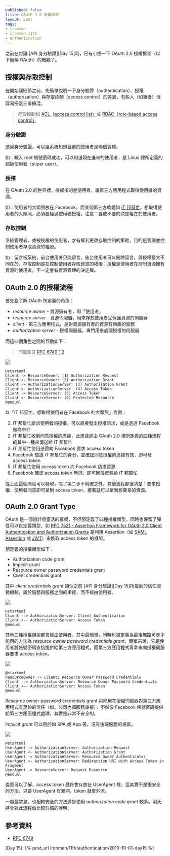 ```yaml
---
published: false
title: OAuth 2.0 授權框架
layout: post
tags:
- ironman
- ironman-11th
- authentication
---
```


之前在討論 [API 身分驗證][Day 15]時，已有小提一下 OAuth 2.0 授權框架（以下簡稱 OAuth）的概觀了。

## 授權與存取控制

在開始講細節之前，先簡單說明一下身分驗證（authentication）、授權（authorization）與存取控制（access control）的差異，有些人（如筆者）很容易把這三者搞混。

> 存取控制如 [ACL（access control list）](https://zh.wikipedia.org/wiki/%E5%AD%98%E5%8F%96%E6%8E%A7%E5%88%B6%E4%B8%B2%E5%88%97)或 [RBAC（role-based access control）](https://zh.wikipedia.org/wiki/%E4%BB%A5%E8%A7%92%E8%89%B2%E7%82%BA%E5%9F%BA%E7%A4%8E%E7%9A%84%E5%AD%98%E5%8F%96%E6%8E%A7%E5%88%B6)。

### 身分驗證

透過身分驗證，可以讓系統知道目前的使用者是哪個實體。

如：輸入 root 帳號密碼成功，可以知道現在進來的使用者，是 Linux 裡所定義的超級使用者（super user）。

### 授權

在 OAuth 2.0 的世界裡，授權指的是使用者，讓第三方應用程式取得使用者的資源。

如：使用者的大頭照放在 Facebook，而某個第三方軟體如 [iT 邦幫忙](https://ithelp.ithome.com.tw/)，想取得使用者的大頭照，必須要經過使用者授權。注意：要或不要的決定權在於使用者。

### 存取控制

系統管理者，或被授權的使用者，才有權利更改存取控制的策略。目的是管理並控制使用者存取資源的權限。

如：留言板系統，前台使用者只能留言，後台使用者可以刪除留言。與授權最大不同在於，存取控制是在控制使用者存取資源的權限；授權是使用者在控制資源擁有資源的使用者，不一定會有資源管理的決定權。

## OAuth 2.0 的授權流程

首先要了解 OAuth 所定義的角色：

* *resource owner* - 資源擁有者，即「使用者」
* *resource server* - 資源伺服器，用來存放使用者受保護資源的伺服器
* *client* - 第三方應用程式，是對資源擁有者的資源有興趣的服務
* *authorization server* - 授權伺服器，專門用來處理授權的伺服器

而這四個角色之間的互動如下：

> 下圖源自 [RFC 6749 1.2](https://tools.ietf.org/html/rfc6749#section-1.2)

![](http://www.plantuml.com/plantuml/png/SoWkIImgAStDuNBEoKpDAr7GjLC8IYtEBorAJlKlpqijibBGCDHKS2mjoSWlognABCdCpmCgA2nDBIw1QR7HnT1YXAx5lIWnhmHX1wfiS6fH6LYRCLvjDheuj9a0jIKdfnONAuJaPwVcOV4ANAafgbA4qPXApJGL0ehoIrAJIr9JuB9S3gbvAS3W0W00)

```
@startuml
Client -> ResourceOwner: (1) Authorization Request
Client <- ResourceOwner: (2) Authorization Grant
Client -> AuthorizationServer: (3) Authorization Grant
Client <- AuthorizationServer: (4) Access Token
Client -> ResourceServer: (5) Access Token
Client <- ResourceServer: (6) Protected Resource
@enduml
```

以「iT 邦幫忙，想取得使用者在 Facebook 的大頭照」為例：

1. iT 邦幫忙請求使用者的授權。可以直接發出授權請求，或是透過 Facebook 做為中介
2. iT 邦幫忙收到同意授權的憑據，此憑據是由 OAuth 2.0 裡所定義的四種流程的其中一種來傳送給 iT 邦幫忙
3. iT 邦幫忙使用憑證向 Facebook 要求 access token
4. Facebook 驗證 iT 邦幫忙的身分，並確認同意授權的憑據有效，即可發 access token
5. iT 邦幫忙使用 access token 向 Facebook 請求資源
6. Facebook 確認 access token 無誤，即可回傳資源給 iT 邦幫忙

從上面這個流程可以發現，除了第二步不明確之外，其他流程都很清楚：要求授權，使用者同意即可拿到 access token，接著就可以拿到想要拿的資源。

## OAuth 2.0 Grant Type

OAuth 是一個設計很靈活的框架，不但預定義了四種授權類型，同時也保留了彈性可以自定義類型，如 [RFC 7521 - Assertion Framework for OAuth 2.0 Client Authentication and Authorization Grants][RFC 7521] 是利用 Assertion（如 [SAML Assertion][RFC 7522] 或 [JWT][RFC 7523]）來換取 access token 的框架。

預定義的授權類型如下：

* Authorization code grant
* Implicit grant
* Resource owner password credentials grant
* Client credentials grant

其中 *client credentials grant* 類似之前 [API 身分驗證][Day 15]所提到的信任服務機制，屬於服務與服務之間的串接，而不經由使用者。

![](http://www.plantuml.com/plantuml/png/SoWkIImgAStDuNBEoKpDAr7GrRLJS2mjoSWlognABCdCpmjEBIfBBR9IWCY3vO1qPZ9O4gRBHbSNkox7vEJKucA5aFpir3mkXzIy5A1L0000)

```
@startuml
Client --> AuthorizationServer: Client Authentication
Client <-- AuthorizationServer: Access Token
@enduml
```

其他三種授權類型都會經由使用者，其中最簡單，同時也被定義為最後無路可走才能用的方法為 *resource owner password credentials grant*，簡單來說，它是使用者將帳號密碼直接提供給第三方應用程式，而第三方應用程式再拿來向授權伺服器要求 access token。

![](http://www.plantuml.com/plantuml/png/bOx12G8n44NlgM8QI0CYiiiMeAWDXEI3mJW3CnCNhDx0uitBdj_xZp-P9_N-Qk4AawuPvvMX54-qj0hs0_q0RUIIp5RHGekY3A6cPc5pAOxPtFqXMZ_9g_0D-eRkQXnZ_D-OSuOPtUK93XEuZDTV)

```
@startuml
ResourceOwner -> Client: Resource Owner Password Credentials
Client --> AuthorizationServer: Resource Owner Password Credentials
Client <-- AuthorizationServer: Access Token
@enduml
```

Resource owner password credentials grant 只能用在授權伺服器對第三方應用程式有足夠的信任（如，公司內部服務串接），不然像 Facebook 帳號密碼提供給第三方應用程式處理，其實是非常不安全的。

*Implicit grant* 可以用於如 SPA 或 App 等，沒有後端服務的場景。

![](http://www.plantuml.com/plantuml/png/ZP1D2i9038NtFKKkq0k8IBjHN0cZFS0mVRI3DeD9neAdLmh-w6gsZtpvajUeUR4yNQfE8Uq0Dgetr6ORayIxjvZu2Bb1LhyXELmprBwuTLt2xSIp5TWSD6K9eCFCa6K6R35uWnP87Vee28koStkQeutKXW1LEgKpc2BJLlmmuV-Sb_cpQldqdLSDk7zMzW00)

```
@startuml
UserAgent -> AuthorizationServer: Authorization Request
UserAgent <- AuthorizationServer: Authorization Grant
UserAgent -> AuthorizationServer: Resource Owner Authenticates
UserAgent <- AuthorizationServer: Redirection URI with Access Token in Fragment
UserAgent -> ResourceServer: Request Resource
@enduml
```

從圖可以了解，access token 最終會存放在 UserAgent 裡，這其實不是很安全的方法，只要 UserAgent 有漏洞，token 就會外流。

一般最常見，也相較安全的方法還是使用 *authorization code grant* 較多。明天將會對此流程做比較詳細的說明。

## 參考資料

* [RFC 6749][]

[RFC 6749]: https://tools.ietf.org/html/rfc6749
[RFC 7521]: https://tools.ietf.org/html/rfc7521
[RFC 7522]: https://tools.ietf.org/html/rfc7522
[RFC 7523]: https://tools.ietf.org/html/rfc7523

[Day 15]: {% post_url ironman/11th/authentication/2019-10-01-day15 %}